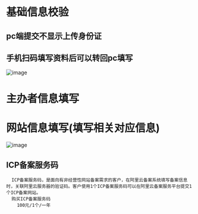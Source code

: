 # 基础信息校验
  ## pc端提交不显示上传身份证
  ## 手机扫码填写资料后可以转回pc填写
  ![image](https://user-images.githubusercontent.com/105910804/218046282-dd2c804a-4764-4d7e-81bf-2b07579c30d8.png)
  
# 主办者信息填写

# 网站信息填写(填写相关对应信息)
  ![image](https://user-images.githubusercontent.com/105910804/218247392-984a9d9b-c915-456d-a1e9-006b10de9907.png)
  ## ICP备案服务码
      ICP备案服务码，是面向有非经营性网站备案需求的客户，在阿里云备案系统填写备案信息时，关联阿里云服务器的验证码。客户使用1个ICP备案服务码可以在阿里云备案服务平台提交1个ICP备案网站。
      购买ICP备案服务码
        100元/1个/一年

  
    

